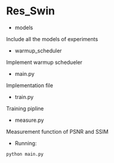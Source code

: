 # Res_Swin

- models

Include all the models of experiments

- warmup_scheduler

Implement warmup schedueler

- main.py

Implementation file

- train.py

Training pipline

- measure.py

Measurement function of PSNR and SSIM

- Running:
```
python main.py
```
